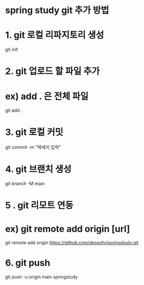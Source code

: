 # spring study git 추가 방법

# 1. git 로컬 리파지토리 생성
git init

# 2. git 업로드 할 파일 추가
# ex) add . 은 전체 파일
git add .

# 3. git 로컬 커밋
git commit -m "메세지 입력"

# 4. git 브랜치 생성
git branch -M main

# 5 . git 리모트 연동
# ex) git remote add origin [url]
git remote add origin https://github.com/dpravity/springstudy.git


# 6. git push
git push -u origin main
 springstudy
